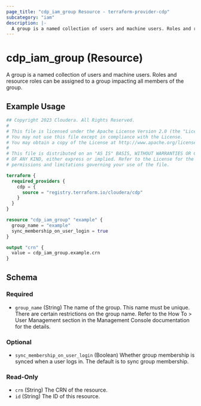 ```yaml
---
page_title: "cdp_iam_group Resource - terraform-provider-cdp"
subcategory: "iam"
description: |-
  A group is a named collection of users and machine users. Roles and resource roles can be assigned to a group impacting all members of the group.
---
```


# cdp_iam_group (Resource)

A group is a named collection of users and machine users. Roles and resource roles can be assigned to a group impacting all members of the group.

## Example Usage

```terraform
## Copyright 2023 Cloudera. All Rights Reserved.
#
# This file is licensed under the Apache License Version 2.0 (the "License").
# You may not use this file except in compliance with the License.
# You may obtain a copy of the License at http://www.apache.org/licenses/LICENSE-2.0.
#
# This file is distributed on an "AS IS" BASIS, WITHOUT WARRANTIES OR CONDITIONS
# OF ANY KIND, either express or implied. Refer to the License for the specific
# permissions and limitations governing your use of the file.

terraform {
  required_providers {
    cdp = {
      source = "registry.terraform.io/cloudera/cdp"
    }
  }
}

resource "cdp_iam_group" "example" {
  group_name = "example"
  sync_membership_on_user_login = true
}

output "crn" {
  value = cdp_iam_group.example.crn
}
```

<!-- schema generated by tfplugindocs -->
## Schema

### Required

- `group_name` (String) The name of the group. This name must be unique. There are certain restrictions on the group name. Refer to the How To > User Management section in the Management Console documentation for the details.

### Optional

- `sync_membership_on_user_login` (Boolean) Whether group membership is synced when a user logs in. The default is to sync group membership.

### Read-Only

- `crn` (String) The CRN of the resource.
- `id` (String) The ID of this resource.